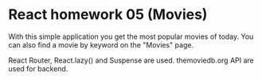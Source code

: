 # React homework 05 (Movies)

With this simple application you get the most popular movies of today. You can also find a movie by keyword on the "Movies" page.

React Router, React.lazy() and Suspense are used. themoviedb.org API are used for backend.
